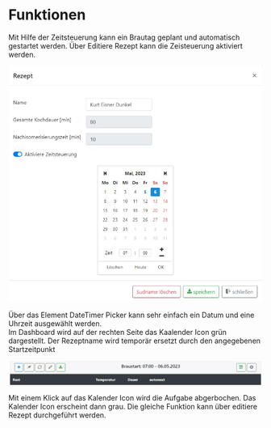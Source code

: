 # Funktionen

Mit Hilfe der Zeitsteuerung kann ein Brautag geplant und automatisch gestartet werden. Über Editiere Rezept kann die Zeisteuerung aktiviert werden.

![Zeitsteuerung](/docs/img/Zeitsteuerung.jpg)

Über das Element DateTimer Picker kann sehr einfach ein Datum und eine Uhrzeit ausgewählt werden.\
Im Dashboard wird auf der rechten Seite das Kaalender Icon grün dargestellt. Der Rezeptname wird temporär ersetzt durch den angegebenen Startzeitpunkt

![Zeitsteuerung](/docs/img/Zeitsteuerung2.jpg)

Mit einem Klick auf das Kalender Icon wird die Aufgabe abgerbochen. Das Kalender Icon erscheint dann grau. Die gleiche Funktion kann über editiere Rezept durchgeführt werden.